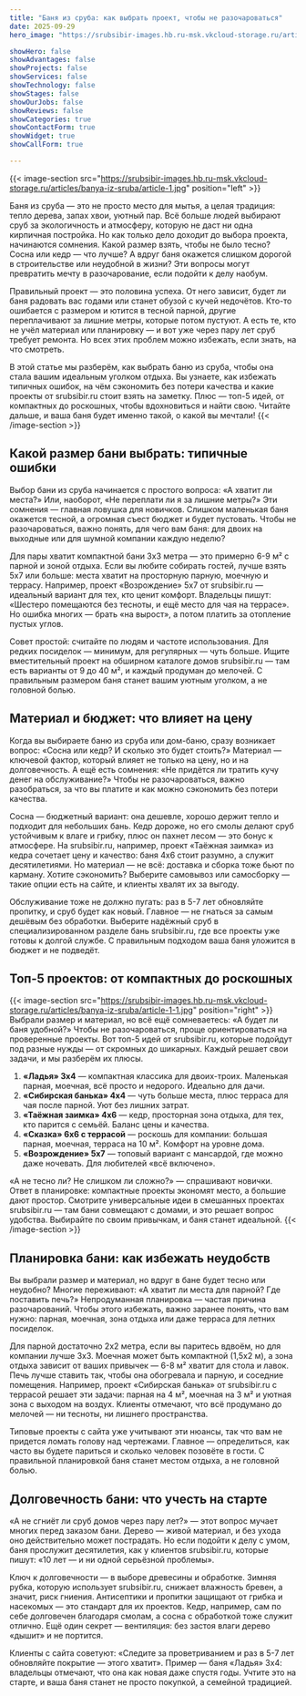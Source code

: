 ```yaml
---
title: "Баня из сруба: как выбрать проект, чтобы не разочароваться"
date: 2025-09-29
hero_image: "https://srubsibir-images.hb.ru-msk.vkcloud-storage.ru/articles/banya-iz-sruba/article-1.jpg"

showHero: false
showAdvantages: false
showProjects: false
showServices: false
showTechnology: false
showStages: false
showOurJobs: false
showReviews: false
showCategories: true
showContactForm: true
showWidget: true
showCallForm: true

---
```


{{< image-section src="https://srubsibir-images.hb.ru-msk.vkcloud-storage.ru/articles/banya-iz-sruba/article-1.jpg" position="left" >}}

Баня из сруба — это не просто место для мытья, а целая традиция: тепло дерева, запах хвои, уютный пар. Всё больше людей выбирают сруб за экологичность и атмосферу, которую не даст ни одна кирпичная постройка. Но как только дело доходит до выбора проекта, начинаются сомнения. Какой размер взять, чтобы не было тесно? Сосна или кедр — что лучше? А вдруг баня окажется слишком дорогой в строительстве или неудобной в жизни? Эти вопросы могут превратить мечту в разочарование, если подойти к делу наобум.

Правильный проект — это половина успеха. От него зависит, будет ли баня радовать вас годами или станет обузой с кучей недочётов. Кто-то ошибается с размером и ютится в тесной парной, другие переплачивают за лишние метры, которые потом пустуют. А есть те, кто не учёл материал или планировку — и вот уже через пару лет сруб требует ремонта. Но всех этих проблем можно избежать, если знать, на что смотреть.

В этой статье мы разберём, как выбрать баню из сруба, чтобы она стала вашим идеальным уголком отдыха. Вы узнаете, как избежать типичных ошибок, на чём сэкономить без потери качества и какие проекты от srubsibir.ru стоит взять на заметку. Плюс — топ-5 идей, от компактных до роскошных, чтобы вдохновиться и найти свою. Читайте дальше, и ваша баня будет именно такой, о какой вы мечтали!
{{< /image-section >}}

## Какой размер бани выбрать: типичные ошибки

Выбор бани из сруба начинается с простого вопроса: «А хватит ли места?» Или, наоборот, «Не переплати ли я за лишние метры?» Эти сомнения — главная ловушка для новичков. Слишком маленькая баня окажется тесной, а огромная съест бюджет и будет пустовать. Чтобы не разочароваться, важно понять, для чего вам баня: для двоих на выходные или для шумной компании каждую неделю?

Для пары хватит компактной бани 3х3 метра — это примерно 6-9 м² с парной и зоной отдыха. Если вы любите собирать гостей, лучше взять 5х7 или больше: места хватит на просторную парную, моечную и террасу. Например, проект «Возрождение» 5х7 от srubsibir.ru — идеальный вариант для тех, кто ценит комфорт. Владельцы пишут: «Шестеро помещаются без тесноты, и ещё место для чая на террасе». Но ошибка многих — брать «на вырост», а потом платить за отопление пустых углов.

Совет простой: считайте по людям и частоте использования. Для редких посиделок — минимум, для регулярных — чуть больше. Ищите вместительный проект на обширном каталоге домов srubsibir.ru — там есть варианты от 9 до 40 м², и каждый продуман до мелочей. С правильным размером баня станет вашим уютным уголком, а не головной болью.

## Материал и бюджет: что влияет на цену

Когда вы выбираете баню из сруба или дом-баню, сразу возникает вопрос: «Сосна или кедр? И сколько это будет стоить?» Материал — ключевой фактор, который влияет не только на цену, но и на долговечность. А ещё есть сомнения: «Не придётся ли тратить кучу денег на обслуживание?» Чтобы не разочароваться, важно разобраться, за что вы платите и как можно сэкономить без потери качества.

Сосна — бюджетный вариант: она дешевле, хорошо держит тепло и подходит для небольших бань. Кедр дороже, но его смолы делают сруб устойчивым к влаге и грибку, плюс он пахнет лесом — это бонус к атмосфере. На srubsibir.ru, например, проект «Таёжная заимка» из кедра сочетает цену и качество: баня 4х6 стоит разумно, а служит десятилетиями. Но материал — не всё: доставка и сборка тоже бьют по карману. Хотите сэкономить? Выберите самовывоз или самосборку — такие опции есть на сайте, и клиенты хвалят их за выгоду.

Обслуживание тоже не должно пугать: раз в 5-7 лет обновляйте пропитку, и сруб будет как новый. Главное — не гнаться за самым дешёвым без обработки. Выберите надёжный сруб в специализированном разделе бань srubsibir.ru, где все проекты уже готовы к долгой службе. С правильным подходом ваша баня уложится в бюджет и не подведёт.

## Топ-5 проектов: от компактных до роскошных

{{< image-section src="https://srubsibir-images.hb.ru-msk.vkcloud-storage.ru/articles/banya-iz-sruba/article-1-1.jpg" position="right" >}}
Выбрали размер и материал, но всё ещё сомневаетесь: «А будет ли баня удобной?» Чтобы не разочароваться, проще ориентироваться на проверенные проекты. Вот топ-5 идей от srubsibir.ru, которые подойдут под разные нужды — от скромных до шикарных. Каждый решает свои задачи, и мы разберём их плюсы.

1. **«Ладья» 3х4** — компактная классика для двоих-троих. Маленькая парная, моечная, всё просто и недорого. Идеально для дачи.
2. **«Сибирская банька» 4х4** — чуть больше места, плюс терраса для чая после парной. Уют без лишних затрат.
3. **«Таёжная заимка» 4х6** — кедр, просторная зона отдыха, для тех, кто парится с семьёй. Баланс цены и качества.
4. **«Сказка» 6х6 с террасой** — роскошь для компании: большая парная, моечная, терраса на 10 м². Комфорт на уровне дома.
5. **«Возрождение» 5х7** — топовый вариант с мансардой, где можно даже ночевать. Для любителей «всё включено».

«А не тесно ли? Не слишком ли сложно?» — спрашивают новички. Ответ в планировке: компактные проекты экономят место, а большие дают простор. Смотрите универсальные идеи в смешанных проектах srubsibir.ru — там бани совмещают с домами, и это решает вопрос удобства. Выбирайте по своим привычкам, и баня станет идеальной.
{{< /image-section >}}

## Планировка бани: как избежать неудобств

Вы выбрали размер и материал, но вдруг в бане будет тесно или неудобно? Многие переживают: «А хватит ли места для парной? Где поставить печь?» Непродуманная планировка — частая причина разочарований. Чтобы этого избежать, важно заранее понять, что вам нужно: парная, моечная, зона отдыха или даже терраса для летних посиделок.

Для парной достаточно 2х2 метра, если вы паритесь вдвоём, но для компании лучше 3х3. Моечная может быть компактной (1,5х2 м), а зона отдыха зависит от ваших привычек — 6-8 м² хватит для стола и лавок. Печь лучше ставить так, чтобы она обогревала и парную, и соседние помещения. Например, проект «Сибирская банька» от srubsibir.ru с террасой решает эти задачи: парная на 4 м², моечная на 3 м² и уютная зона с выходом на воздух. Клиенты отмечают, что всё продумано до мелочей — ни тесноты, ни лишнего пространства.

Типовые проекты с сайта уже учитывают эти нюансы, так что вам не придется ломать голову над чертежами. Главное — определиться, как часто вы будете париться и сколько человек позовёте в гости. С правильной планировкой баня станет местом отдыха, а не головной болью.

## Долговечность бани: что учесть на старте

«А не сгниёт ли сруб домов через пару лет?» — этот вопрос мучает многих перед заказом бани. Дерево — живой материал, и без ухода оно действительно может пострадать. Но если подойти к делу с умом, баня прослужит десятилетия, как у клиентов srubsibir.ru, которые пишут: «10 лет — и ни одной серьёзной проблемы».

Ключ к долговечности — в выборе древесины и обработке. Зимняя рубка, которую использует srubsibir.ru, снижает влажность бревен, а значит, риск гниения. Антисептики и пропитки защищают от грибка и насекомых — это стандарт для их проектов. Кедр, например, сам по себе долговечен благодаря смолам, а сосна с обработкой тоже служит отлично. Ещё один секрет — вентиляция: без застоя влаги дерево «дышит» и не портится.

Клиенты с сайта советуют: «Следите за проветриванием и раз в 5-7 лет обновляйте покрытие — этого хватит». Пример — баня «Ладья» 3х4: владельцы отмечают, что она как новая даже спустя годы. Учтите это на старте, и ваша баня станет не просто покупкой, а семейной традицией.